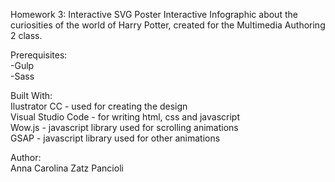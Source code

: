 Homework 3: Interactive SVG Poster
Interactive Infographic about the curiosities of the world of Harry Potter, created for the Multimedia Authoring 2 class.

Prerequisites:<br>
-Gulp<br>
-Sass

Built With:<br>
Ilustrator CC - used for creating the design<br>
Visual Studio Code - for writing html, css and javascript<br>
Wow.js - javascript library used for scrolling animations<br>
GSAP - javascript library used for other animations

Author:<br>
Anna Carolina Zatz Pancioli
